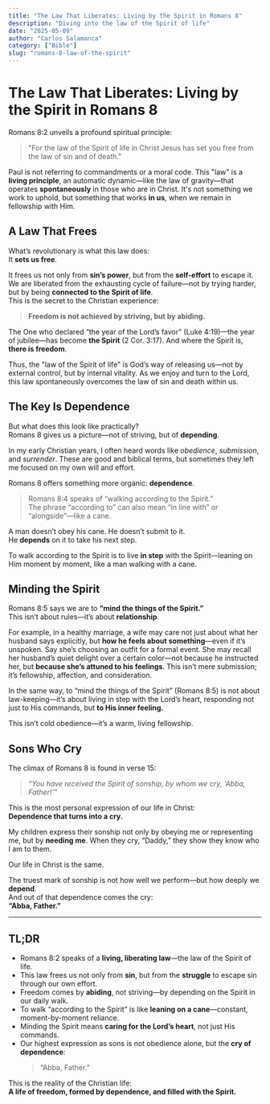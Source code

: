 ```yaml
---
title: "The Law That Liberates: Living by the Spirit in Romans 8"
description: "Diving into the law of the Spirit of life"
date: "2025-05-09"
author: "Carlos Salamanca"
category: ["Bible"]
slug: "romans-8-law-of-the-spirit"
---
```


# The Law That Liberates: Living by the Spirit in Romans 8

Romans 8:2 unveils a profound spiritual principle:  
> "For the law of the Spirit of life in Christ Jesus has set you free from the law of sin and of death."

Paul is not referring to commandments or a moral code. This "law" is a **living principle**, an automatic dynamic—like the law of gravity—that operates **spontaneously** in those who are in Christ. It's not something we work to uphold, but something that works **in us**, when we remain in fellowship with Him.

## A Law That Frees

What’s revolutionary is what this law does:  
It **sets us free**.

It frees us not only from **sin’s power**, but from the **self-effort** to escape it. We are liberated from the exhausting cycle of failure—not by trying harder, but by being **connected to the Spirit of life**.  
This is the secret to the Christian experience:  
> **Freedom is not achieved by striving, but by abiding.**

The One who declared “the year of the Lord’s favor” (Luke 4:19)—the year of jubilee—has become **the Spirit** (2 Cor. 3:17). And where the Spirit is, **there is freedom**.

Thus, the "law of the Spirit of life" is God’s way of releasing us—not by external control, but by internal vitality. As we enjoy and turn to the Lord, this law spontaneously overcomes the law of sin and death within us.

## The Key Is Dependence

But what does this look like practically?  
Romans 8 gives us a picture—not of striving, but of **depending**.

In my early Christian years, I often heard words like *obedience*, *submission*, and *surrender*. These are good and biblical terms, but sometimes they left me focused on my own will and effort.

Romans 8 offers something more organic: **dependence**.

> Romans 8:4 speaks of “walking according to the Spirit.”  
> The phrase “according to” can also mean “in line with” or “alongside”—like a cane.

A man doesn’t obey his cane. He doesn’t submit to it.  
He **depends** on it to take his next step.

To walk according to the Spirit is to live **in step** with the Spirit—leaning on Him moment by moment, like a man walking with a cane.

## Minding the Spirit

Romans 8:5 says we are to **“mind the things of the Spirit.”**  
This isn’t about rules—it’s about **relationship**.

For example, in a healthy marriage, a wife may care not just about what her husband says explicitly, but **how he feels about something**—even if it’s unspoken. Say she’s choosing an outfit for a formal event. She may recall her husband’s quiet delight over a certain color—not because he instructed her, but **because she’s attuned to his feelings**. This isn’t mere submission; it’s fellowship, affection, and consideration.

In the same way, to “mind the things of the Spirit” (Romans 8:5) is not about law-keeping—it’s about living in step with the Lord’s heart, responding not just to His commands, but **to His inner feeling.**

This isn’t cold obedience—it’s a warm, living fellowship.

## Sons Who Cry

The climax of Romans 8 is found in verse 15:

> *“You have received the Spirit of sonship, by whom we cry, ‘Abba, Father!’”*

This is the most personal expression of our life in Christ:  
**Dependence that turns into a cry.**

My children express their sonship not only by obeying me or representing me, but by **needing me**. When they cry, “Daddy,” they show they know who I am to them.

Our life in Christ is the same.

The truest mark of sonship is not how well we perform—but how deeply we **depend**.  
And out of that dependence comes the cry:  
**“Abba, Father.”**

---

## TL;DR

- Romans 8:2 speaks of a **living, liberating law**—the law of the Spirit of life.
- This law frees us not only from **sin**, but from the **struggle** to escape sin through our own effort.
- Freedom comes by **abiding**, not striving—by depending on the Spirit in our daily walk.
- To walk “according to the Spirit” is like **leaning on a cane**—constant, moment-by-moment reliance.
- Minding the Spirit means **caring for the Lord’s heart**, not just His commands.
- Our highest expression as sons is not obedience alone, but the **cry of dependence**:  
  > “Abba, Father.”

This is the reality of the Christian life:  
**A life of freedom, formed by dependence, and filled with the Spirit.**